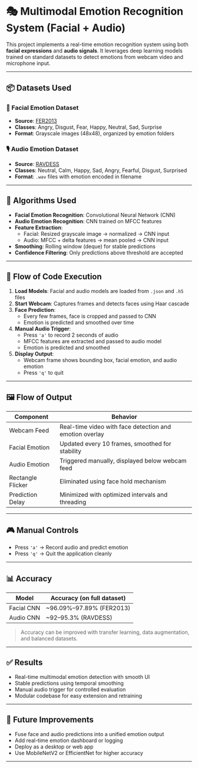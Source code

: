 # 🎭 Multimodal Emotion Recognition System (Facial + Audio)

This project implements a real-time emotion recognition system using both **facial expressions** and **audio signals**. It leverages deep learning models trained on standard datasets to detect emotions from webcam video and microphone input.

---

## 📦 Datasets Used

### 🧠 Facial Emotion Dataset
- **Source**: [FER2013](https://www.kaggle.com/datasets/msambare/fer2013)
- **Classes**: Angry, Disgust, Fear, Happy, Neutral, Sad, Surprise
- **Format**: Grayscale images (48x48), organized by emotion folders

### 🎙️ Audio Emotion Dataset
- **Source**: [RAVDESS](https://www.kaggle.com/datasets/uwrfkaggler/ravdess-emotional-speech-audio)
- **Classes**: Neutral, Calm, Happy, Sad, Angry, Fearful, Disgust, Surprised
- **Format**: `.wav` files with emotion encoded in filename

---

## 🧠 Algorithms Used

- **Facial Emotion Recognition**: Convolutional Neural Network (CNN)
- **Audio Emotion Recognition**: CNN trained on MFCC features
- **Feature Extraction**:
  - Facial: Resized grayscale image → normalized → CNN input
  - Audio: MFCC + delta features → mean pooled → CNN input
- **Smoothing**: Rolling window (deque) for stable predictions
- **Confidence Filtering**: Only predictions above threshold are accepted

---

## 🔄 Flow of Code Execution

1. **Load Models**: Facial and audio models are loaded from `.json` and `.h5` files
2. **Start Webcam**: Captures frames and detects faces using Haar cascade
3. **Face Prediction**:
   - Every few frames, face is cropped and passed to CNN
   - Emotion is predicted and smoothed over time
4. **Manual Audio Trigger**:
   - Press `'a'` to record 2 seconds of audio
   - MFCC features are extracted and passed to audio model
   - Emotion is predicted and smoothed
5. **Display Output**:
   - Webcam frame shows bounding box, facial emotion, and audio emotion
   - Press `'q'` to quit

---

## 🖼️ Flow of Output

| Component        | Behavior                                                                |
|------------------|-------------------------------------------------------------------------|
| Webcam Feed      | Real-time video with face detection and emotion overlay                 |
| Facial Emotion   | Updated every 10 frames, smoothed for stability                         |
| Audio Emotion    | Triggered manually, displayed below webcam feed                         |
| Rectangle Flicker| Eliminated using face hold mechanism                                    |
| Prediction Delay | Minimized with optimized intervals and threading                        |

---

## 🎮 Manual Controls

- Press `'a'` → Record audio and predict emotion  
- Press `'q'` → Quit the application cleanly

---

## 📊 Accuracy

| Model        | Accuracy (on full dataset) |
|--------------|----------------------------|
| Facial CNN   | ~96.09%–97.89% (FER2013)   |
| Audio CNN    | ~92–95.3% (RAVDESS)        |

> Accuracy can be improved with transfer learning, data augmentation, and balanced datasets.

---

## ✅ Results

- Real-time multimodal emotion detection with smooth UI
- Stable predictions using temporal smoothing
- Manual audio trigger for controlled evaluation
- Modular codebase for easy extension and retraining


---

## 🚀 Future Improvements

- Fuse face and audio predictions into a unified emotion output  
- Add real-time emotion dashboard or logging  
- Deploy as a desktop or web app  
- Use MobileNetV2 or EfficientNet for higher accuracy

---





